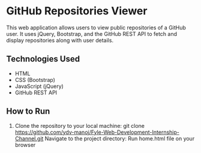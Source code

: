 # GitHub Repositories Viewer

This web application allows users to view public repositories of a GitHub user. 
It uses jQuery, Bootstrap, and the GitHub REST API to fetch and display repositories along with user 
details.

## Technologies Used

- HTML
- CSS (Bootstrap)
- JavaScript (jQuery)
- GitHub REST API

## How to Run

1. Clone the repository to your local machine:
   git clone https://github.com/ydv-manoj/Fyle-Web-Development-Internship-Channel.git
   Navigate to the project directory:
   Run home.html file on your browser
